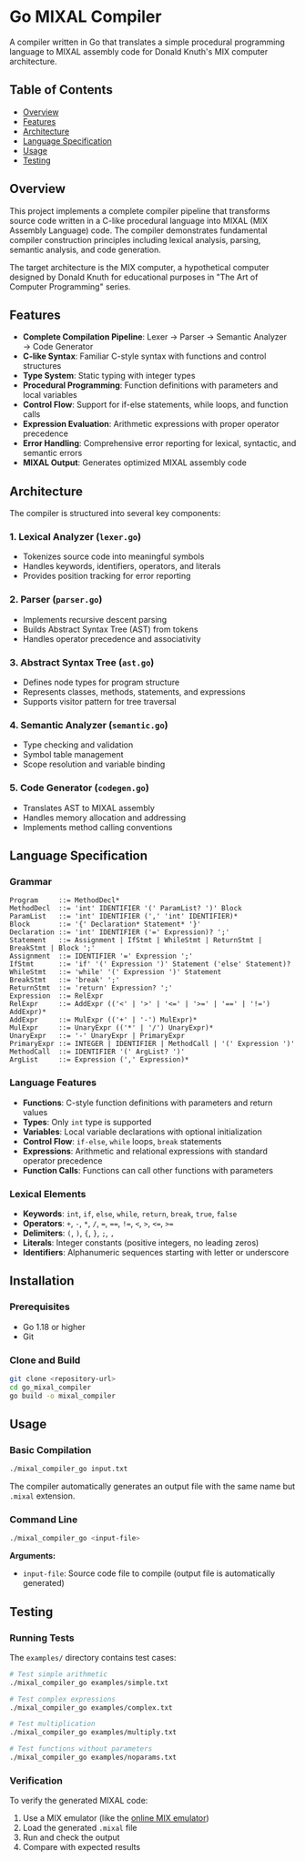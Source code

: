 # Go MIXAL Compiler

A compiler written in Go that translates a simple procedural programming language to MIXAL assembly code for Donald Knuth's MIX computer architecture.

## Table of Contents

- [Overview](#overview)
- [Features](#features)
- [Architecture](#architecture)
- [Language Specification](#language-specification)
- [Usage](#usage)
- [Testing](#testing)

## Overview

This project implements a complete compiler pipeline that transforms source code written in a C-like procedural language into MIXAL (MIX Assembly Language) code. The compiler demonstrates fundamental compiler construction principles including lexical analysis, parsing, semantic analysis, and code generation.

The target architecture is the MIX computer, a hypothetical computer designed by Donald Knuth for educational purposes in "The Art of Computer Programming" series.

## Features

- **Complete Compilation Pipeline**: Lexer → Parser → Semantic Analyzer → Code Generator
- **C-like Syntax**: Familiar C-style syntax with functions and control structures
- **Type System**: Static typing with integer types
- **Procedural Programming**: Function definitions with parameters and local variables
- **Control Flow**: Support for if-else statements, while loops, and function calls
- **Expression Evaluation**: Arithmetic expressions with proper operator precedence
- **Error Handling**: Comprehensive error reporting for lexical, syntactic, and semantic errors
- **MIXAL Output**: Generates optimized MIXAL assembly code

## Architecture

The compiler is structured into several key components:

### 1. Lexical Analyzer (`lexer.go`)
- Tokenizes source code into meaningful symbols
- Handles keywords, identifiers, operators, and literals
- Provides position tracking for error reporting

### 2. Parser (`parser.go`)
- Implements recursive descent parsing
- Builds Abstract Syntax Tree (AST) from tokens
- Handles operator precedence and associativity

### 3. Abstract Syntax Tree (`ast.go`)
- Defines node types for program structure
- Represents classes, methods, statements, and expressions
- Supports visitor pattern for tree traversal

### 4. Semantic Analyzer (`semantic.go`)
- Type checking and validation
- Symbol table management
- Scope resolution and variable binding

### 5. Code Generator (`codegen.go`)
- Translates AST to MIXAL assembly
- Handles memory allocation and addressing
- Implements method calling conventions

## Language Specification

### Grammar

```
Program     ::= MethodDecl*
MethodDecl  ::= 'int' IDENTIFIER '(' ParamList? ')' Block
ParamList   ::= 'int' IDENTIFIER (',' 'int' IDENTIFIER)*
Block       ::= '{' Declaration* Statement* '}'
Declaration ::= 'int' IDENTIFIER ('=' Expression)? ';'
Statement   ::= Assignment | IfStmt | WhileStmt | ReturnStmt | BreakStmt | Block ';'
Assignment  ::= IDENTIFIER '=' Expression ';'
IfStmt      ::= 'if' '(' Expression ')' Statement ('else' Statement)?
WhileStmt   ::= 'while' '(' Expression ')' Statement
BreakStmt   ::= 'break' ';'
ReturnStmt  ::= 'return' Expression? ';'
Expression  ::= RelExpr
RelExpr     ::= AddExpr (('<' | '>' | '<=' | '>=' | '==' | '!=') AddExpr)*
AddExpr     ::= MulExpr (('+' | '-') MulExpr)*
MulExpr     ::= UnaryExpr (('*' | '/') UnaryExpr)*
UnaryExpr   ::= '-' UnaryExpr | PrimaryExpr
PrimaryExpr ::= INTEGER | IDENTIFIER | MethodCall | '(' Expression ')'
MethodCall  ::= IDENTIFIER '(' ArgList? ')'
ArgList     ::= Expression (',' Expression)*
```

### Language Features

- **Functions**: C-style function definitions with parameters and return values
- **Types**: Only `int` type is supported
- **Variables**: Local variable declarations with optional initialization
- **Control Flow**: `if-else`, `while` loops, `break` statements
- **Expressions**: Arithmetic and relational expressions with standard operator precedence
- **Function Calls**: Functions can call other functions with parameters

### Lexical Elements

- **Keywords**: `int`, `if`, `else`, `while`, `return`, `break`, `true`, `false`
- **Operators**: `+`, `-`, `*`, `/`, `=`, `==`, `!=`, `<`, `>`, `<=`, `>=`
- **Delimiters**: `(`, `)`, `{`, `}`, `;`, `,`
- **Literals**: Integer constants (positive integers, no leading zeros)
- **Identifiers**: Alphanumeric sequences starting with letter or underscore

## Installation

### Prerequisites

- Go 1.18 or higher
- Git

### Clone and Build

```bash
git clone <repository-url>
cd go_mixal_compiler
go build -o mixal_compiler
```

## Usage

### Basic Compilation

```bash
./mixal_compiler_go input.txt
```

The compiler automatically generates an output file with the same name but `.mixal` extension.

### Command Line

```bash
./mixal_compiler_go <input-file>
```

**Arguments:**
- `input-file`: Source code file to compile (output file is automatically generated)

## Testing

### Running Tests

The `examples/` directory contains test cases:

```bash
# Test simple arithmetic
./mixal_compiler_go examples/simple.txt

# Test complex expressions
./mixal_compiler_go examples/complex.txt

# Test multiplication
./mixal_compiler_go examples/multiply.txt

# Test functions without parameters
./mixal_compiler_go examples/noparams.txt
```

### Verification

To verify the generated MIXAL code:

1. Use a MIX emulator (like the [online MIX emulator](https://www.mix-emulator.org/))
2. Load the generated `.mixal` file
3. Run and check the output
4. Compare with expected results